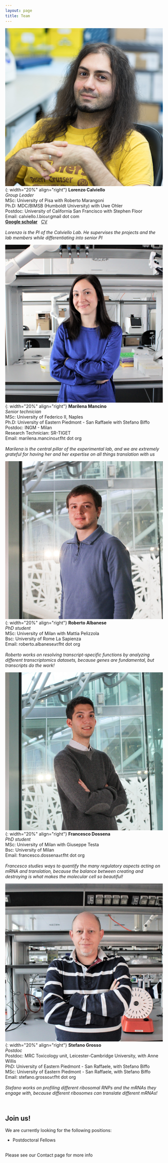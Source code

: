 ```yaml
---
layout: page
title: Team
---
```



![LorenzoC](/img/lorenzoc.jpeg){: width="20%" align="right"}
**Lorenzo Calviello**  
*Group Leader*  
MSc: University of Pisa with Roberto Marangoni
<br>
Ph.D: MDC/BIMSB (Humboldt University) with Uwe Ohler
<br>
Postdoc: University of California San Francisco with Stephen Floor &nbsp;
<br>
Email: calviello.l.bio`at`gmail dot com
<br>
<strong><a href="https://scholar.google.com/citations?user=p2emlPUAAAAJ&hl=en" target="_blank" rel="noopener">Google scholar</a></strong> &nbsp;
<a href="/img/CV_Lorenzo_Calviello.pdf" target="_blank">CV</a>&nbsp;
<br>
<br>
*Lorenzo is the PI of the Calviello Lab. He supervises the projects and the lab members while differentiating into senior PI*


![LorenzoC](/img/mancino-scaled.jpeg){: width="20%" align="right"}
**Marilena Mancino**  
*Senior technician*  
MSc: University of Federico II, Naples
<br>
Ph.D: University of Eastern Piedmont - San Raffaele with Stefano Biffo
<br>
Postdoc: INGM - Milan 
<br>
Research Technician: SR-TIGET 
<br>
Email: marilena.mancino`at`fht dot org
<br>
<br>
*Marilena is the central pillar of the experimental lab, and we are extremely grateful for having her and her expertise on all things translation with us*


![LorenzoC](/img/albanese-scaled.jpeg){: width="20%" align="right"}
**Roberto Albanese**  
*PhD student*  
MSc: University of Milan with Mattia Pelizzola
<br>
Bsc: University of Rome La Sapienza
<br>
Email: roberto.albanese`at`fht dot org
<br>
<br>
*Roberto works on resolving transcript-specific functions by analyzing different transcriptomics datasets, because genes are fundamental, but transcripts do the work!*


![LorenzoC](/img/dossena-scaled.jpeg){: width="20%" align="right"}
**Francesco Dossena**  
*PhD student*  
MSc: University of Milan with Giuseppe Testa
<br>
Bsc: University of Milan
<br>
Email: francesco.dossena`at`fht dot org
<br>
<br>
*Francesco studies ways to quantify the many regulatory aspects acting on mRNA and translation, because the balance between creating and destroying is what makes the molecular cell so beautiful!*


![LorenzoC](/img/grosso-scaled.jpeg){: width="20%" align="right"}
**Stefano Grosso**  
*Postdoc*  
Postdoc: MRC Toxicology unit, Leicester-Cambridge University, with Anne Willis
<br>
PhD: University of Eastern Piedmont - San Raffaele, with Stefano Biffo
<br>
MSc: University of Eastern Piedmont - San Raffaele, with Stefano Biffo
<br>
Email: stefano.grosso`at`fht dot org
<br>
<br>
*Stefano works on profiling different ribosomal RNPs and the mRNAs they engage with, because different ribosomes can translate different mRNAs!*

<br>

## Join us!  
We are currently looking for the following positions:
- Postdoctoral Fellows  
<br>
Please see our Contact page for more info
